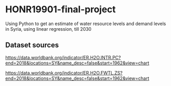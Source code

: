 # HONR19901-final-project
Using Python to get an estimate of water resource levels and demand levels in Syria, using linear regression, till 2030

## Dataset sources
https://data.worldbank.org/indicator/ER.H2O.INTR.PC?end=2018&locations=SY&name_desc=false&start=1962&view=chart

https://data.worldbank.org/indicator/ER.H2O.FWTL.ZS?end=2018&locations=SY&name_desc=false&start=1962&view=chart
